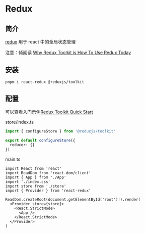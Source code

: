 # Redux

## 简介

[redux](https://www.github.com/reduxjs/redux) 用于 react 中的全局状态管理

注意：倾阅读 [Why Redux Toolkit is How To Use Redux Today](https://redux.js.org/introduction/why-rtk-is-redux-today)

## 安装

```shell
pnpm i react-redux @reduxjs/toolkit
```

## 配置

可以查看入门示例[Redux Toolkit Quick Start](https://redux.js.org/tutorials/quick-start)

store/index.ts

```ts
import { configureStore } from '@reduxjs/toolkit'

export default configureStore({
  reducer: {}
})
```

main.ts

```tsx
import React from 'react'
import ReadDom from 'react-dom/client'
import { App } from './App'
import './index.css'
import store from './store'
import { Provider } from 'react-redux'

ReadDom.createRoot(document.getElementById('root')!).render(
  <Provider store={store}>
    <React.StrictMode>
      <App />
    </React.StrictMode>
  </Provider>
)
```
